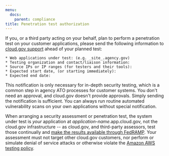 ```yaml
---
menu:
  docs:
    parent: compliance
title: Penetration test authorization
---
```


If you, or a third party acting on your behalf, plan to perform a penetration test on your customer applications, please send the following information to [cloud.gov support](/help/) ahead of your planned test:

```text
* Web applications under test: (e.g. _site_.agency.gov)
* Testing organization and contact/liaison information:
* Source IPs or IP ranges (for testers and their tools):
* Expected start date, (or starting immediately):
* Expected end date:
```

This notification is only necessary for in-depth security testing, which is a common step in agency ATO processes for customer systems. You don't need an approval, and cloud.gov doesn't provide approvals. Simply sending the notification is sufficient. You can always run routine automated vulnerability scans on your own applications without special notification.

When arranging a security assessment or penetration test, the system under test is _your_ application at _application-name_.app.cloud.gov, not the cloud.gov infrastructure -- as cloud.gov, and third-party assessors, test those continually and [make the results available through FedRAMP](https://cloud.gov/docs/security/fedramp-tracker/#start-the-ato-process). Your assessment must not target other cloud.gov customers, nor perform or simulate denial of service attacks or otherwise violate the [Amazon AWS testing policy](https://aws.amazon.com/security/penetration-testing/).
